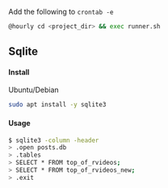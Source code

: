 Add the following to `crontab -e`

```sh
@hourly cd <project_dir> && exec runner.sh
```

## Sqlite

#### Install

Ubuntu/Debian

```sh
sudo apt install -y sqlite3
```

#### Usage

```sh
$ sqlite3 -column -header
> .open posts.db
> .tables
> SELECT * FROM top_of_rvideos;
> SELECT * FROM top_of_rvideos_new;
> .exit
```
